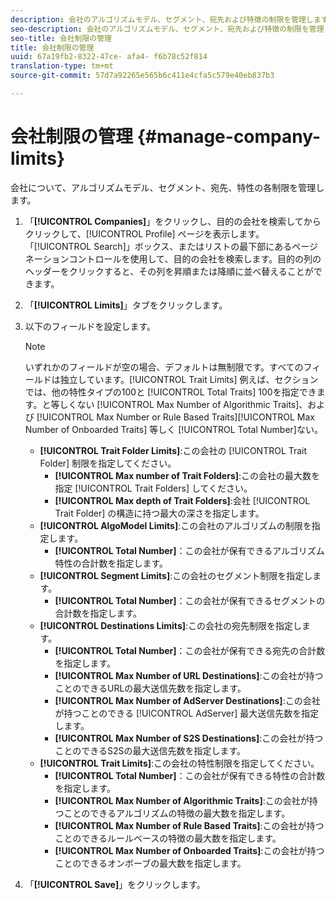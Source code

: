 ```yaml
---
description: 会社のアルゴリズムモデル、セグメント、宛先および特徴の制限を管理します。
seo-description: 会社のアルゴリズムモデル、セグメント、宛先および特徴の制限を管理します。
seo-title: 会社制限の管理
title: 会社制限の管理
uuid: 67a19fb2-8322-47ce- afa4- f6b78c52f814
translation-type: tm+mt
source-git-commit: 57d7a92265e565b6c411e4cfa5c579e40eb837b3

---
```



# 会社制限の管理 {#manage-company-limits}

会社について、アルゴリズムモデル、セグメント、宛先、特性の各制限を管理します。

<!-- t_company_limits.xml -->

1. 「**[!UICONTROL Companies]**」をクリックし、目的の会社を検索してからクリックして、[!UICONTROL Profile] ページを表示します。「[!UICONTROL Search]」ボックス、またはリストの最下部にあるページネーションコントロールを使用して、目的の会社を検索します。目的の列のヘッダーをクリックすると、その列を昇順または降順に並べ替えることができます。
1. 「**[!UICONTROL Limits]**」タブをクリックします。
1. 以下のフィールドを設定します。

   >[!NOTE]
   >
   >いずれかのフィールドが空の場合、デフォルトは無制限です。すべてのフィールドは独立しています。[!UICONTROL Trait Limits] 例えば、セクションでは、他の特性タイプの100と [!UICONTROL Total Traits] 100を指定できます。と等しくない [!UICONTROL Max Number of Algorithmic Traits]、および [!UICONTROL Max Number or Rule Based Traits][!UICONTROL Max Number of Onboarded Traits] 等しく [!UICONTROL Total Number]ない。

   * **[!UICONTROL Trait Folder Limits]**:この会社の [!UICONTROL Trait Folder] 制限を指定してください。
      * **[!UICONTROL Max number of Trait Folders]**:この会社の最大数を指定 [!UICONTROL Trait Folders] してください。
      * **[!UICONTROL Max depth of Trait Folders]**:会社 [!UICONTROL Trait Folder] の構造に持つ最大の深さを指定します。
   * **[!UICONTROL AlgoModel Limits]**:この会社のアルゴリズムの制限を指定します。
      * **[!UICONTROL Total Number]**：この会社が保有できるアルゴリズム特性の合計数を指定します。
   * **[!UICONTROL Segment Limits]**:この会社のセグメント制限を指定します。
      * **[!UICONTROL Total Number]**：この会社が保有できるセグメントの合計数を指定します。
   * **[!UICONTROL Destinations Limits]**:この会社の宛先制限を指定します。
      * **[!UICONTROL Total Number]**：この会社が保有できる宛先の合計数を指定します。
      * **[!UICONTROL Max Number of URL Destinations]**:この会社が持つことのできるURLの最大送信先数を指定します。
      * **[!UICONTROL Max Number of AdServer Destinations]**:この会社が持つことのできる [!UICONTROL AdServer] 最大送信先数を指定します。
      * **[!UICONTROL Max Number of S2S Destinations]**:この会社が持つことのできるS2Sの最大送信先数を指定します。
   * **[!UICONTROL Trait Limits]**:この会社の特性制限を指定してください。
      * **[!UICONTROL Total Number]**：この会社が保有できる特性の合計数を指定します。
      * **[!UICONTROL Max Number of Algorithmic Traits]**:この会社が持つことのできるアルゴリズムの特徴の最大数を指定します。
      * **[!UICONTROL Max Number of Rule Based Traits]**:この会社が持つことのできるルールベースの特徴の最大数を指定します。
      * **[!UICONTROL Max Number of Onboarded Traits]**:この会社が持つことのできるオンボーブの最大数を指定します。
1. 「**[!UICONTROL Save]**」をクリックします。
